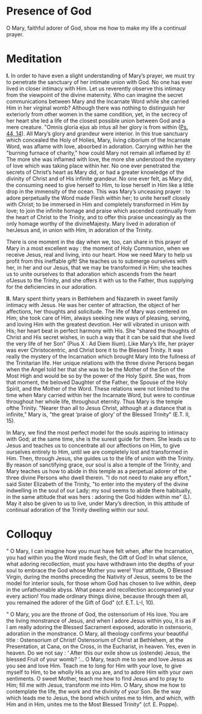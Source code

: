 # Presence of God

O Mary, faithful adorer of God, show me how to make my life a continual prayer.

# Meditation

**I.** In order to have even a slight understanding of Mary’s prayer, we must try to penetrate the sanctuary of her intimate union with God. No one has ever lived in closer intimacy with Him. Let us reverently observe this intimacy from the viewpoint of the divine maternity. Who can imagine the secret communications between Mary and the Incarnate Word while she carried Him in her virginal womb? Although there was nothing to distinguish her exteriorly from other women in the same condition, yet, in the secrecy of her heart she led a life of the closest possible union between God and a mere creature. "Omnis gloria ejus ab intus all her glory is from within ([Ps. 44, 14](https://vulgata.online/bible/Ps.44?ed=DR2&vfn=DR2.Ps.44.14:vs)). All Mary’s glory and grandeur were interior. In this true sanctuary which concealed the Holy of Holies, Mary, living ciborium of the Incarnate Word, was aflame with love, absorbed in adoration. Carrying within her the "burning furnace of charity," how could Mary not remain all inflamed by it! The more she was inflamed with love, the more she understood the mystery of love which was taking place within her. No one ever penetrated the secrets of Christ’s heart as Mary did, or had a greater knowledge of the divinity of Christ and of His infinite grandeur. No one ever felt, as Mary did, the consuming need to give herself to Him, to lose herself in Him like a little drop in the immensity of the ocean. This was Mary’s unceasing prayer : to adore perpetually the Word made Flesh within her; to unite herself closely with Christ; to be immersed in Him and completely transformed in Him by love; to join the infinite homage and praise which ascended continually from the heart of Christ to the Trinity, and to offer this praise unceasingly as the only homage worthy of the divineMajesty. Mary lived in adoration of herJesus and, in union with Him, in adoration of the Trinity.

There is one moment in the day when we, too, can share in this prayer of Mary in a most excellent way : the moment of Holy Communion, when we receive Jesus, real and living, into our heart. How we need Mary to help us profit from this ineffable gift! She teaches us to submerge ourselves with her, in her and our Jesus, that we may be transformed in Him; she teaches us to unite ourselves to that adoration which ascends from the heart ofJesus to the Trinity, and she offers it with us to the Father, thus supplying for the deficiencies in our adoration.

**II.** Mary spent thirty years in Bethlehem and Nazareth in sweet family intimacy with Jesus. He was her center of attraction, the object of her affections, her thoughts and solicitude. The life of Mary was centered on Him; she took care of Him, always seeking new ways of pleasing, serving, and loving Him with the greatest devotion. Her will vibrated in unison with His; her heart beat in perfect harmony with His. She "shared the thoughts of Christ and His secret wishes, in such a way that it can be said that she lived the very life of her Son" (Pius X : Ad Diem Ilium). Like Mary’s life, her prayer was ever Christocentric, and Christ bore it to the Blessed Trinity. It was really the mystery of the Incarnation which brought Mary into the fullness of the Trinitarian life. Her unique relations with the three divine Persons began when the Angel told her that she was to be the Mother of the Son of the Most High and would be so by the power of the Holy Spirit. She was, from that moment, the beloved Daughter of the Father, the Spouse of the Holy Spirit, and the Mother of the Word. These relations were not limited to the time when Mary carried within her the Incarnate Word, but were to continue throughout her whole life, throughout eternity. Thus Mary is the temple ofthe Trinity. "Nearer than all to Jesus Christ, although at a distance that is infinite," Mary is, "the great ‘praise of glory’ of the Blessed Trinity" (E.T. II, 15).

In Mary, we find the most perfect model for the souls aspiring to intimacy with God; at the same time, she is the surest guide for them. She leads us to Jesus and teaches us to concentrate all our affections on Him, to give ourselves entirely to Him, until we are completely lost and transformed in Him. Then, through Jesus, she guides us to the life of union with the Trinity. By reason of sanctifying grace, our soul is also a temple of the Trinity, and Mary teaches us how to abide in this temple as a perpetual adorer of the three divine Persons who dwell therein. "I do not need to make any effort," said Sister Elizabeth of the Trinity, "to enter into the mystery of the divine indwelling in the soul of our Lady; my soul seems to abide there habitually, in the same attitude that was hers : adoring the God hidden within me" (L). May it also be given to us to live, under Mary’s direction, in this attitude of continual adoration of the Trinity dwelling within our soul.

# Colloquy

" O Mary, I can imagine how you must have felt when, after the Incarnation, you had within you the Word made flesh, the Gift of God! In what silence, what adoring recollection, must you have withdrawn into the depths of your soul to embrace the God whose Mother you were! Your attitude, O Blessed Virgin, during the months preceding the Nativity of Jesus, seems to be the model for interior souls, for those whom God has chosen to live within, deep in the unfathomable abyss. What peace and recollection accompanied your every action! You made ordinary things divine, because through them all, you remained the adorer of the Gift of God" (cf. E.T. L-I, 10).

" O Mary, you are the throne of God, the ostensorium of His love. You are the living monstrance of Jesus, and when I adore Jesus within you, it is as if I am really adoring the Blessed Sacrament exposed, adoratio in ostensorio, adoration in the monstrance. O Mary, all theology confirms your beautiful title : Ostensorium of Christ! Ostensorium of Christ at Bethlehem, at the Presentation, at Cana, on the Cross, in the Eucharist, in heaven. Yes, even in heaven. Do we not say : ‘ After this our exile show us (ostende) Jesus, the blessed Fruit of your womb? ’... O Mary, teach me to see and love Jesus as you see and love Him. Teach me to long for Him with your love, to give myself to Him, to be wholly His as you are, and to adore Him with your own sentiments. O sweet Mother, teach me how to find Jesus and to pray to Him; fill me with Jesus, transform me into Him. O Mary, show me how to contemplate the life, the work and the divinity of your Son. Be the way which leads me to Jesus, the bond which unites me to Him, and which, with Him and in Him, unites me to the Most Blessed Trinity" (cf. E. Poppe).
